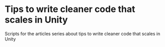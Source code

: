 # Tips to write cleaner code that scales in Unity
 Scripts for the articles series about tips to write cleaner code that scales in Unity
